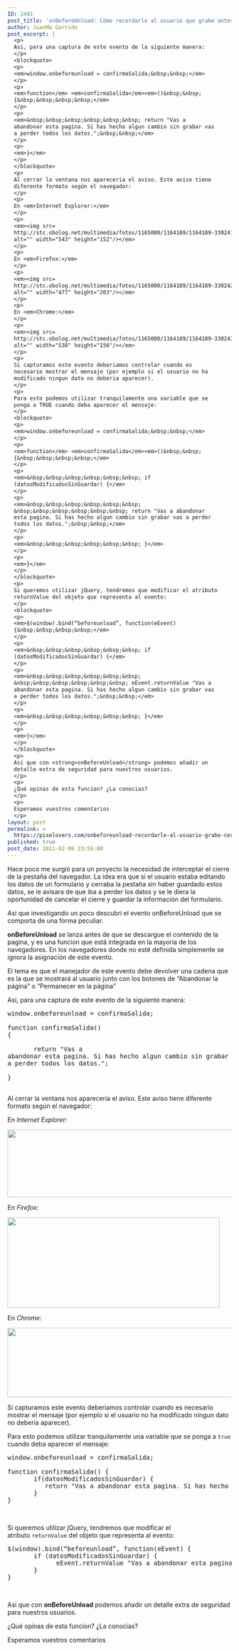 ```yaml
---
ID: 2491
post_title: 'onBeforeUnload: Cómo recordarle al usuario que grabe antes de cerrar una pagina'
author: JuanMa Garrido
post_excerpt: |
  <p>
  Asi, para una captura de este evento de la siguiente manera:
  </p>
  <blockquote>
  <p>
  <em>window.onbeforeunload = confirmaSalida;&nbsp;&nbsp;</em>
  </p>
  <p>
  <em>function</em> <em>confirmaSalida</em><em>()&nbsp;&nbsp;
  {&nbsp;&nbsp;&nbsp;&nbsp;</em>
  </p>
  <p>
  <em>&nbsp;&nbsp;&nbsp;&nbsp;&nbsp;&nbsp; return "Vas a
  abandonar esta pagina. Si has hecho algun cambio sin grabar vas
  a perder todos los datos.";&nbsp;&nbsp;</em>
  </p>
  <p>
  <em>}</em>
  </p>
  </blockquote>
  <p>
  Al cerrar la ventana nos apareceria el aviso. Este aviso tiene
  diferente formato según el navegador:
  </p>
  <p>
  En <em>Internet Explorer:</em>
  </p>
  <p>
  <em><img src=
  http://stc.obolog.net/multimedia/fotos/1165000/1164189/1164189-330241.jpg
  alt="" width="543" height="152"/></em>
  </p>
  <p>
  En <em>Firefox:</em>
  </p>
  <p>
  <em><img src=
  http://stc.obolog.net/multimedia/fotos/1165000/1164189/1164189-330242.jpg
  alt="" width="477" height="203"/></em>
  </p>
  <p>
  En <em>Chrome:</em>
  </p>
  <p>
  <em><img src=
  http://stc.obolog.net/multimedia/fotos/1165000/1164189/1164189-330243.jpg
  alt="" width="538" height="156"/></em>
  </p>
  <p>
  Si capturamos este evento deberiamos controlar cuando es
  necesario mostrar el mensaje (por ejemplo si el usuario no ha
  modificado ningun dato no deberia aparecer).
  </p>
  <p>
  Para esto podemos utilizar tranquilamente una variable que se
  ponga a TRUE cuando deba aparecer el mensaje:
  </p>
  <blockquote>
  <p>
  <em>window.onbeforeunload = confirmaSalida;&nbsp;&nbsp;</em>
  </p>
  <p>
  <em>function</em> <em>confirmaSalida</em><em>()&nbsp;&nbsp;
  {&nbsp;&nbsp;&nbsp;&nbsp;</em>
  </p>
  <p>
  <em>&nbsp;&nbsp;&nbsp;&nbsp;&nbsp;&nbsp; if
  (datosModificadosSinGuardar) {</em>
  </p>
  <p>
  <em>&nbsp;&nbsp;&nbsp;&nbsp;&nbsp;&nbsp;
  &nbsp;&nbsp;&nbsp;&nbsp;&nbsp;&nbsp; return "Vas a abandonar
  esta pagina. Si has hecho algun cambio sin grabar vas a perder
  todos los datos.";&nbsp;&nbsp;</em>
  </p>
  <p>
  <em>&nbsp;&nbsp;&nbsp;&nbsp;&nbsp;&nbsp; }</em>
  </p>
  <p>
  <em>}</em>
  </p>
  </blockquote>
  <p>
  Si queremos utilizar jQuery, tendremos que modificar el atributo
  returnValue del objeto que representa al evento:
  </p>
  <blockquote>
  <p>
  <em>$(window).bind(“beforeunload”, function(eEvent)
  {&nbsp;&nbsp;&nbsp;&nbsp;</em>
  </p>
  <p>
  <em>&nbsp;&nbsp;&nbsp;&nbsp;&nbsp;&nbsp; if
  (datosModificadosSinGuardar) {</em>
  </p>
  <p>
  <em>&nbsp;&nbsp;&nbsp;&nbsp;&nbsp;&nbsp;
  &nbsp;&nbsp;&nbsp;&nbsp;&nbsp;&nbsp; eEvent.returnValue "Vas a
  abandonar esta pagina. Si has hecho algun cambio sin grabar vas
  a perder todos los datos.";&nbsp;&nbsp;</em>
  </p>
  <p>
  <em>&nbsp;&nbsp;&nbsp;&nbsp;&nbsp;&nbsp; }</em>
  </p>
  <p>
  <em>}</em>
  </p>
  </blockquote>
  <p>
  Asi que con <strong>onBeforeUnload</strong> podemos añadir un
  detalle extra de seguridad para nuestros usuarios.
  </p>
  <p>
  ¿Qué opinas de esta funcion? ¿La conocias?
  </p>
  <p>
  Esperamos vuestros comentarios
  </p>
layout: post
permalink: >
  https://pixelovers.com/onbeforeunload-recordarle-al-usuario-grabe-cerrar-pagina-1164189/
published: true
post_date: 2011-02-06 23:56:00
---
```

Hace poco me surgió para un proyecto la necesidad de interceptar el cierre de la pestaña del navegador. La idea era que si el usuario estaba editando los datos de un formulario y cerraba la pestaña sin haber guardado estos datos, se le avisara de que iba a perder los datos y se le diera la oportunidad de cancelar el cierre y guardar la información del formulario.

Asi que investigando un poco descubri el evento onBeforeUnload que se comporta de una forma peculiar.<!--more-->

<strong>onBeforeUnload</strong> se lanza antes de que se descargue el contenido de la pagina, y es una funcion que está integrada en la mayoria de los navegadores. En los navegadores
donde no esté definida simplemente se ignora la asignación de este evento.

El tema es que el manejador de este evento debe devolver una cadena que es la que se mostrará al usuario junto con los botones de “Abandonar la página” o “Permanecer en la página”

Asi, para una captura de este evento de la siguiente manera:
<pre class="lang:js decode:true">window.onbeforeunload = confirmaSalida;  

function confirmaSalida()  
{    

       return "Vas a
abandonar esta pagina. Si has hecho algun cambio sin grabar vas
a perder todos los datos.";  

}

</pre>
Al cerrar la ventana nos apareceria el aviso. Este aviso tiene diferente formato según el navegador:

En <em>Internet Explorer:</em>

<em><img src="http://stc.obolog.net/multimedia/fotos/1165000/1164189/1164189-330241.jpg" alt="" width="543" height="152" /></em>

En <em>Firefox:</em>

<em><img src="http://stc.obolog.net/multimedia/fotos/1165000/1164189/1164189-330242.jpg" alt="" width="477" height="203" /></em>

En <em>Chrome:</em>

<em><img src="http://stc.obolog.net/multimedia/fotos/1165000/1164189/1164189-330243.jpg" alt="" width="538" height="156" /></em>

Si capturamos este evento deberiamos controlar cuando es necesario mostrar el mensaje (por ejemplo si el usuario no ha modificado ningun dato no deberia aparecer).

Para esto podemos utilizar tranquilamente una variable que se ponga a <code>true</code> cuando deba aparecer el mensaje:
<pre class="lang:js decode:true">window.onbeforeunload = confirmaSalida;  

function confirmaSalida() {    
       if(datosModificadosSinGuardar) {
          return "Vas a abandonar esta pagina. Si has hecho algun cambio sin grabar vas a perdertodos los datos.";  
       }
}
</pre>
&nbsp;

Si queremos utilizar jQuery, tendremos que modificar el atributo <code>returnValue</code> del objeto que representa al evento:
<pre class="lang:js decode:true">$(window).bind(“beforeunload”, function(eEvent) {    
       if (datosModificadosSinGuardar) {
             eEvent.returnValue "Vas a abandonar esta pagina. Si has hecho algun cambio sin grabar vas a perder todos los datos.";  
       }
}
</pre>
&nbsp;

Asi que con <strong>onBeforeUnload</strong> podemos añadir un detalle extra de seguridad para nuestros usuarios.

¿Qué opinas de esta funcion? ¿La conocias?

Esperamos vuestros comentarios